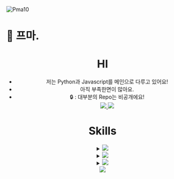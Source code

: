 
<p align="left"> <img src="https://komarev.com/ghpvc/?username=Pma10&label=Profile%20views&color=0e75b6&style=flat" alt="Pma10" /> </p>

<!--
**Pma10/Pma10** is a ✨ _special_ ✨ repository because its `README.md` (this file) appears on your GitHub profile.

Here are some ideas to get you started:

- 🔭 I’m currently working on ...
- 🌱 I’m currently learning ...
- 👯 I’m looking to collaborate on ...
- 🤔 I’m looking for help with ...
- 💬 Ask me about ...
- 📫 How to reach me: ...
- 😄 Pronouns: ...
- ⚡ Fun fact: ...
-->
# 👋 프마.
<div align=center>
  <h1>HI</h1>
    <ul>
        <li>저는 Python과 Javascript를 메인으로 다루고 있어요!</li>
        <li>아직 부족한면이 많아요.</li>
        <li>🔒 : 대부분의 Repo는 비공개에요!</li>
        <a href="https://koreanbots.dev/bots/1206535811181318225">
            <img src="https://img.shields.io/badge/Chez-34D058?style=for-the-badge&logo=Chez&logoColor=white" />
        </a>
        <a href="https://profile.codersrank.io/user/pma10">
            <img src="https://img.shields.io/badge/CodersRank-4285F4?style=for-the-badge&logo=CodersRank&logoColor=white" />
        </a>
    </ul>
</div>
<div align=center>
  <h1>Skills</h1>
  <details>
    <summary>
      <img src="https://img.shields.io/badge/Python-3776AB?style=for-the-badge&logo=python&logoColor=white" />  
    </summary>
    <img src="https://img.shields.io/badge/Flask-000000?style=for-the-badge&logo=flask&logoColor=white" />
    <img src="https://img.shields.io/badge/SQLite-07405E?style=for-the-badge&logo=sqlite&logoColor=white" />
    <img src="https://img.shields.io/badge/MongoDB-4EA94B?style=for-the-badge&logo=mongodb&logoColor=white" />
    <img src="https://img.shields.io/badge/FastAPI-005571?style=for-the-badge&logo=fastapi&logoColor=green" />
    <img src="https://img.shields.io/badge/Discord.py-7289DA?style=for-the-badge&logo=discord" />
  </details>
  </details>
  <details>
    <summary>
      <img src="https://img.shields.io/badge/javascript-F7DF1E.svg?style=for-the-badge&logo=javascript&logoColor=20232a" />
    </summary>
    <img src="https://img.shields.io/badge/Svelte-4A4A55?style=for-the-badge&logo=svelte&logoColor=FF3E00" />
  </details>
  <details>
    <summary>
      <img src="https://img.shields.io/badge/Java-ED8B00?style=for-the-badge&logo=openjdk&logoColor=white" />
    </summary>
    <img src="https://img.shields.io/badge/Minecraft-62B47A?style=for-the-badge&logo=minecraft&logoColor=white" />
  <details>
    <summary>
      <img src="https://img.shields.io/badge/Web-4285F4?style=for-the-badge&logo=web" />  
    </summary>
    <img src="https://img.shields.io/badge/HTML5-E34F26?style=for-the-badge&logo=html5&logoColor=white" />
    <img src="https://img.shields.io/badge/CSS3-1572B6?style=for-the-badge&logo=css3&logoColor=white" />  
    <img src="https://img.shields.io/badge/Bootstrap-563D7C?style=for-the-badge&logo=bootstrap&logoColor=white" />
  </details>
</div>

<div align = "center"> 
  <a href="https://github.com/anuraghazra/github-readme-stats"> <img align="center" src="https://github-readme-stats.vercel.app/api/top-langs?username=Pma10&layout=compact&langs_count=10&bg_color=45,C33764,1D2671&title_color=ffffff&text_color=ffffff&hide_border=False" /> </a> </div>
